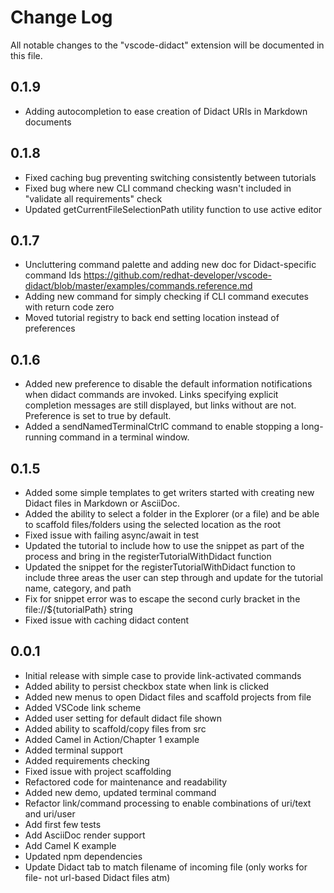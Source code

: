 # Change Log

All notable changes to the "vscode-didact" extension will be documented in this file.

## 0.1.9

 - Adding autocompletion to ease creation of Didact URIs in Markdown documents

## 0.1.8

 - Fixed caching bug preventing switching consistently between tutorials 
 - Fixed bug where new CLI command checking wasn't included in "validate all requirements" check
 - Updated getCurrentFileSelectionPath utility function to use active editor

## 0.1.7

 - Uncluttering command palette and adding new doc for Didact-specific command Ids https://github.com/redhat-developer/vscode-didact/blob/master/examples/commands.reference.md
 - Adding new command for simply checking if CLI command executes with return code zero
 - Moved tutorial registry to back end setting location instead of preferences

## 0.1.6

- Added new preference to disable the default information notifications when didact commands are invoked. Links specifying explicit completion messages are still displayed, but links without are not. Preference is set to true by default.
- Added a sendNamedTerminalCtrlC command to enable stopping a long-running command in a terminal window.

## 0.1.5

- Added some simple templates to get writers started with creating new Didact files in Markdown or AsciiDoc.
- Added the ability to select a folder in the Explorer (or a file) and be able to scaffold files/folders using the selected location as the root
- Fixed issue with failing async/await in test
- Updated the tutorial to include how to use the snippet as part of the process and bring in the registerTutorialWithDidact function
- Updated the snippet for the registerTutorialWithDidact function to include three areas the user can step through and update for the tutorial name, category, and path
- Fix for snippet error was to escape the second curly bracket in the file://${tutorialPath} string
- Fixed issue with caching didact content

## 0.0.1

- Initial release with simple case to provide link-activated commands
- Added ability to persist checkbox state when link is clicked
- Added new menus to open Didact files and scaffold projects from file
- Added VSCode link scheme
- Added user setting for default didact file shown
- Added ability to scaffold/copy files from src 
- Added Camel in Action/Chapter 1 example
- Added terminal support
- Added requirements checking
- Fixed issue with project scaffolding
- Refactored code for maintenance and readability
- Added new demo, updated terminal command
- Refactor link/command processing to enable combinations of uri/text and uri/user
- Add first few tests
- Add AsciiDoc render support
- Add Camel K example
- Updated npm dependencies
- Update Didact tab to match filename of incoming file (only works for file- not url-based Didact files atm)
